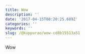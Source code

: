 ```yaml
---
title: Wow
description: ''
date: '2017-04-15T08:20:25.689Z'
categories: ''
keywords: ''
slug: /@kuppurao/wow-cd8b15513a51
---
```


Wow